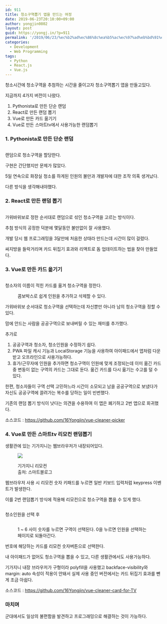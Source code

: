 ```yaml
---
id: 911
title: 청소구역뽑기 앱을 만드는 여정
date: 2019-06-23T20:10:00+09:00
author: yongjin0802
layout: post
guid: https://yongj.in/?p=911
permalink: '/2019/06/23/%ec%b2%ad%ec%86%8c%ea%b5%ac%ec%97%ad%eb%bd%91%ea%b8%b0-%ec%95%b1%ec%9d%84-%eb%a7%8c%eb%93%9c%eb%8a%94-%ec%97%ac%ec%a0%95/'
categories:
  - Development
  - Web Programming
tags:
  - Python
  - React.js
  - Vue.js
---
```

청소시간에 청소구역을 추첨하는 시간을 줄이고자 청소구역뽑기 앱을 만들고있다.

지금까지 4가지 버전이 나왔다.

  1. Pythonista로 만든 단순 랜덤
  2. React로 만든 랜덤 뽑기
  3. Vue로 만든 카드 옮기기
  4. Vue로 만든 스마트tv에서 사용가능한 랜덤뽑기

### 1. Pythonista로 만든 단순 랜덤<figure class="wp-block-image">

<img src="https://yongj.in/wp-content/uploads/2019/04/kakaotalk_20190415_192700687.jpg" alt="" class="wp-image-804" srcset="https://yongj.in/wp-content/uploads/2019/04/kakaotalk_20190415_192700687.jpg 960w, https://yongj.in/wp-content/uploads/2019/04/kakaotalk_20190415_192700687-300x225.jpg 300w, https://yongj.in/wp-content/uploads/2019/04/kakaotalk_20190415_192700687-768x575.jpg 768w, https://yongj.in/wp-content/uploads/2019/04/kakaotalk_20190415_192700687-401x300.jpg 401w" sizes="(max-width: 960px) 100vw, 960px" /> </figure> 

랜덤으로 청소구역을 할당한다. 

구현은 간단했지만 문제가 많았다. 

5일 연속으로 화장실 청소를 하게된 인원의 불만과 개발자에 대한 조작 의혹 생겨났다. 

다른 방식을 생각해내야했다.

### 2. React로 만든 랜덤 뽑기<figure class="wp-block-image">

<img src="https://i2.wp.com/yongj.in/wp-content/uploads/2019/06/파일_001.png?fit=840%2C630&ssl=1" alt="" class="wp-image-912" srcset="https://yongj.in/wp-content/uploads/2019/06/파일_001.png 2732w, https://yongj.in/wp-content/uploads/2019/06/파일_001-300x225.png 300w, https://yongj.in/wp-content/uploads/2019/06/파일_001-768x576.png 768w, https://yongj.in/wp-content/uploads/2019/06/파일_001-1024x768.png 1024w, https://yongj.in/wp-content/uploads/2019/06/파일_001-1000x750.png 1000w, https://yongj.in/wp-content/uploads/2019/06/파일_001-400x300.png 400w" sizes="(max-width: 2732px) 100vw, 2732px" /> </figure> 

가위바위보로 정한 순서대로 랜덤으로 섞인 청소구역을 고르는 방식이다.

추첨 방식의 공정한 덕분에 몇달동안 불만없이 잘 사용했다.

개발 당시 웹 프로그래밍을 3달만에 처음한 상태라 만드는데 시간이 많이 걸렸다.

싸지방을 들락거리며 카드 뒤집기 효과와 리액트로 돔 업데이트하는 법을 찾아 만들었다.

### 3. Vue로 만든 카드 옮기기 <figure class="wp-block-image">

<img src="https://i0.wp.com/yongj.in/wp-content/uploads/2019/06/청소인원뽑기1.png?fit=840%2C495&ssl=1" alt="" class="wp-image-913" srcset="https://yongj.in/wp-content/uploads/2019/06/청소인원뽑기1.png 1354w, https://yongj.in/wp-content/uploads/2019/06/청소인원뽑기1-300x177.png 300w, https://yongj.in/wp-content/uploads/2019/06/청소인원뽑기1-768x452.png 768w, https://yongj.in/wp-content/uploads/2019/06/청소인원뽑기1-1024x603.png 1024w, https://yongj.in/wp-content/uploads/2019/06/청소인원뽑기1-1000x589.png 1000w, https://yongj.in/wp-content/uploads/2019/06/청소인원뽑기1-510x300.png 510w" sizes="(max-width: 1354px) 100vw, 1354px" /> <figcaption>청소자의 이름이 적힌 카드를 옮겨 청소구역을 정한다.</figcaption></figure> <figure class="wp-block-image"><img src="https://i1.wp.com/yongj.in/wp-content/uploads/2019/06/청소인원뽑기2.png?fit=840%2C495&ssl=1" alt="" class="wp-image-915" srcset="https://yongj.in/wp-content/uploads/2019/06/청소인원뽑기2.png 1349w, https://yongj.in/wp-content/uploads/2019/06/청소인원뽑기2-300x177.png 300w, https://yongj.in/wp-content/uploads/2019/06/청소인원뽑기2-768x453.png 768w, https://yongj.in/wp-content/uploads/2019/06/청소인원뽑기2-1024x604.png 1024w, https://yongj.in/wp-content/uploads/2019/06/청소인원뽑기2-1000x590.png 1000w, https://yongj.in/wp-content/uploads/2019/06/청소인원뽑기2-508x300.png 508w" sizes="(max-width: 1349px) 100vw, 1349px" /><figcaption>콤보박스로 쉽게 인원을 추가하고 삭제할 수 있다.</figcaption></figure> 

가위바위보 순서대로 청소구역을 선택하는데 자신뿐만 아니라 남의 청소구역을 정할 수 있다.

맘에 안드는 사람을 공공구역으로 보내버릴 수 있는 재미를 추가했다.

추가로

  1. 공공구역과 청소자, 청소인원을 수정하기 쉽다.
  2. PWA 파일 캐시 기능과 LocalStorage 기능을 사용하여 아이패드에서 앱처럼 다운 받고 오프라인으로 사용가능하다.
  3. 휴가/근무자에 인원을 추가하면 청소구역이 인원에 맞게 조정되는데 이미 옮긴 카드 중 변동이 없는 구역의 카드는 그대로 둔다. 옮긴 카드를 다시 옮기는 수고를 덜 수 있다.

한편, 청소자들이 구역 선택 고민하느라 시간이 소모되고 남을 공공구역으로 보냈다가 자신도 공공구역에 끌려가는 복수를 당하는 일이 빈번했다.

기존의 랜덤 뽑기 방식이 낫다는 의견을 수용하여 이 앱은 폐기하고 2번 앱으로 회귀했다.

소스코드 : <https://github.com/16Yongjin/vue-cleaner-picker> 

### 4. Vue로 만든 스마트tv 리모컨 랜덤뽑기

생활관에 있는 기가지니는 웹브라우저가 내장되어있다.<figure class="wp-block-image">

![](https://t1.daumcdn.net/cfile/tistory/267FDC3858880E7515) <figcaption>기가지니 리모컨  
출처: 스마트블로그</figcaption></figure> 

웹브라우저 사용 시 리모컨 숫자 키패드를 누르면 일반 키보드 입력처럼 keypress 이벤트가 발생한다.

이를 2번 랜덤뽑기 방식에 적용해 리모컨으로 청소구역을 뽑을 수 있게 했다.<figure class="wp-block-image">

<img src="https://i0.wp.com/yongj.in/wp-content/uploads/2019/06/청소뽑기-티비.png?fit=840%2C492&ssl=1" alt="" class="wp-image-916" srcset="https://yongj.in/wp-content/uploads/2019/06/청소뽑기-티비.png 1349w, https://yongj.in/wp-content/uploads/2019/06/청소뽑기-티비-300x176.png 300w, https://yongj.in/wp-content/uploads/2019/06/청소뽑기-티비-768x450.png 768w, https://yongj.in/wp-content/uploads/2019/06/청소뽑기-티비-1024x600.png 1024w, https://yongj.in/wp-content/uploads/2019/06/청소뽑기-티비-1000x586.png 1000w, https://yongj.in/wp-content/uploads/2019/06/청소뽑기-티비-512x300.png 512w" sizes="(max-width: 1349px) 100vw, 1349px" /> </figure> 

청소인원을 선택 후<figure class="wp-block-image">

<img src="https://i0.wp.com/yongj.in/wp-content/uploads/2019/06/청소뽑기-티비2-1.png?fit=840%2C495&ssl=1" alt="" class="wp-image-917" srcset="https://yongj.in/wp-content/uploads/2019/06/청소뽑기-티비2-1.png 2692w, https://yongj.in/wp-content/uploads/2019/06/청소뽑기-티비2-1-300x177.png 300w, https://yongj.in/wp-content/uploads/2019/06/청소뽑기-티비2-1-768x453.png 768w, https://yongj.in/wp-content/uploads/2019/06/청소뽑기-티비2-1-1024x604.png 1024w, https://yongj.in/wp-content/uploads/2019/06/청소뽑기-티비2-1-1000x590.png 1000w, https://yongj.in/wp-content/uploads/2019/06/청소뽑기-티비2-1-509x300.png 509w" sizes="(max-width: 2692px) 100vw, 2692px" /> <figcaption>1 ~ 6 사이 숫자를 누르면 구역이 선택된다. 0을 누르면 인원을 선택하는 페이지로 되돌아간다.</figcaption></figure> 

번호에 해당하는 카드를 리모컨 숫자버튼으로 선택한다.

내 아이패드가 없어도 청소구역을 뽑을 수 있고, 다른 생활관에서도 사용가능하다.

기가지니 내장 브라우저가 구형이라 polyfill을 사용했고 backface-visibility와 margin: auto 속성이 적용이 안돼서 실제 사용 중인 버전에서는 카드 뒤집기 효과를 뺀 게 조금 아쉽다.

소스코드 : <https://github.com/16Yongjin/vue-cleaner-card-for-TV>

### 마치며

군대에서도 일상의 불편함을 발견하고 프로그래밍으로 해결하는 것이 가능하다.